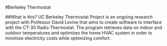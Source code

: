 #Berkeley Thermostat

##What is this?
UC Berkeley Thermostat Project is an ongoing research project with Professor David Levine that aims to create software 
to interface with the CT-30 Radio Thermostat. The program retrieves data on indoor and outdoor temperatures and 
optimizes the home HVAC system in order to minimize electricity costs while optimizing comfort. 
